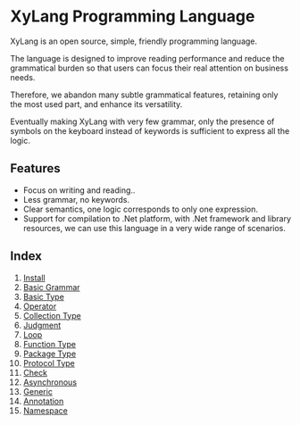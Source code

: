 # XyLang Programming Language
XyLang is an open source, simple, friendly programming language.  

The language is designed to improve reading performance and reduce the grammatical burden so that users can focus their real attention on business needs.

Therefore, we abandon many subtle grammatical features, retaining only the most used part, and enhance its versatility.

Eventually making XyLang with very few grammar, only the presence of symbols on the keyboard instead of keywords is sufficient to express all the logic. 

## Features
+ Focus on writing and reading..
+ Less grammar, no keywords.
+ Clear semantics, one logic corresponds to only one expression.
+ Support for compilation to .Net platform, with .Net framework and library resources, we can use this language in a very wide range of scenarios.

## Index
1. [Install](install.md)
1. [Basic Grammar](basic-grammar.md)
1. [Basic Type](basic-type.md)
1. [Operator](operator.md)
1. [Collection Type](collection-type.md)
1. [Judgment](judgment.md)
1. [Loop](loop.md)
1. [Function Type](function-type.md)
1. [Package Type](package-type.md)
1. [Protocol Type](protocol-type.md)
1. [Check](check.md)
1. [Asynchronous](asynchronous.md)
1. [Generic](generic.md)
1. [Annotation](annotation.md)
1. [Namespace](namesapce.md)

